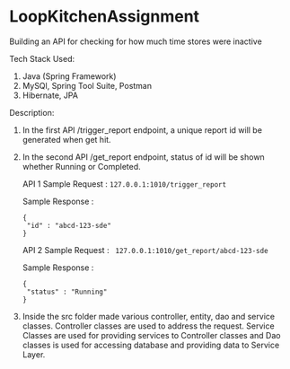 # LoopKitchenAssignment


Building an API for checking for how much time stores were inactive


Tech Stack Used:
      
   1. Java (Spring Framework)
   2. MySQl, Spring Tool Suite, Postman
   3. Hibernate, JPA


Description:
1. In the first API /trigger_report endpoint, a unique report id will be generated when get hit.
2. In the second API /get_report endpoint, status of id will be shown whether Running or Completed.

   API 1 
   Sample Request  :
   `127.0.0.1:1010/trigger_report`
   
   Sample Response :
    
   ```
   {
    "id" : "abcd-123-sde"
   }
   ```
       
                     
   
   API 2 
   Sample Request :
   ` 127.0.0.1:1010/get_report/abcd-123-sde`
   
   Sample Response :  

   ```
   {
    "status" : "Running"
   }
   ```
          
   
3. Inside the src folder made various controller, entity, dao and service classes. Controller classes are used to address the request. Service Classes are used for providing services to Controller classes and Dao classes is used for accessing database and providing data to Service Layer.




 
